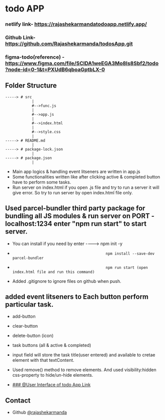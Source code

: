 # todo APP 

### netlify link- https://rajashekarmandatodoapp.netlify.app/

### Github Link- https://github.com/Rajashekarmanda/todosApp.git

### figma-todo(reference) - https://www.figma.com/file/SClDA1weEGA3Mo8Is8Sbf2/todo?node-id=0-1&t=PXUdB6qboaGptbLX-0

## Folder Structure
    
    -----> # src
                |
                #-->func.js
                |
                #-->app.js
                |
                #-->index.html
                |
                #-->style.css
                |
    -----> # README.md
                |
    -----> # package-lock.json
                |
    -----> # package.json
                |

* Main app logics & handling event litseners are written in app.js
* Some functionalities written like after clicking active & completed button have to perform some tasks.
* Run server on index.html if you open .js file and try to run a server it will give error. So try to run server by open index.html file only.

## Used parcel-bundler third party package for bundling all JS modules & run server on PORT - localhost:1234 enter "npm run start" to start server.
* You can install if you need by enter ----> npm init -y  
*                                               npm install --save-dev parcel-bundler
*                                               npm run start (open index.html file and run this command)

* Added .gitignore to ignore files on github when push.

## added event litseners to Each button perform particular task.
* add-button
* clear-button
* delete-button (icon)
* task buttons (all & active & completed) 

* input field will store the task title(user entered) and available to cretae element with that textContent.

* Used remove() method to remove elements. And used visibility:hidden css-property to hide/un-hide elements.

* <a href="resource/Screenshot from 2023-03-21 16-06-22.png">### @User Interface of todo App Link</a>


## Contact

* Github [@rajashekarmanda](https://github.com/Rajashekarmanda)

